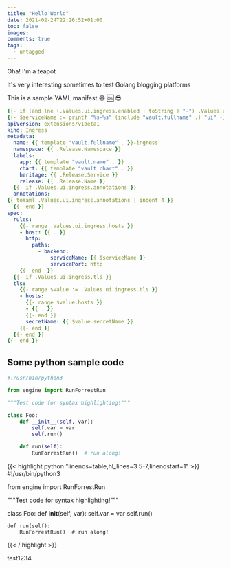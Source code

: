 ```yaml
---
title: "Hello World"
date: 2021-02-24T22:26:52+01:00
toc: false
images:
comments: true
tags:
  - untagged
---
```


Oha! I'm a teapot

It's very interesting sometimes to test Golang blogging platforms

This is a sample YAML manifest :smile: :cool: :sunglasses:

```yaml
{{- if (and (ne (.Values.ui.ingress.enabled | toString ) "-") .Values.ui.ingress.enabled) }}
{{- $serviceName := printf "%s-%s" (include "vault.fullname" .) "ui" -}}
apiVersion: extensions/v1beta1
kind: Ingress
metadata:
  name: {{ template "vault.fullname" . }}-ingress
  namespace: {{ .Release.Namespace }}
  labels:
    app: {{ template "vault.name" . }}
    chart: {{ template "vault.chart" . }}
    heritage: {{ .Release.Service }}
    release: {{ .Release.Name }}
  {{- if .Values.ui.ingress.annotations }}
  annotations:
{{ toYaml .Values.ui.ingress.annotations | indent 4 }}
  {{- end }}
spec:
  rules:
    {{- range .Values.ui.ingress.hosts }}
    - host: {{ . }}
      http:
        paths:
          - backend:
              serviceName: {{ $serviceName }}
              servicePort: http
    {{- end -}}
  {{- if .Values.ui.ingress.tls }}
  tls:
    {{- range $value := .Values.ui.ingress.tls }}
    - hosts:
      {{- range $value.hosts }}
      - {{ . }}
      {{- end }}
      secretName: {{ $value.secretName }}
    {{- end }}
  {{- end }}
{{- end }}
```

## Some python sample code

```python
#!/usr/bin/python3

from engine import RunForrestRun

"""Test code for syntax highlighting!"""

class Foo:
	def __init__(self, var):
		self.var = var
		self.run()

	def run(self):
		RunForrestRun()  # run along!
```

{{< highlight python "linenos=table,hl_lines=3 5-7,linenostart=1" >}}
#!/usr/bin/python3

from engine import RunForrestRun

"""Test code for syntax highlighting!"""

class Foo:
	def __init__(self, var):
		self.var = var
		self.run()

	def run(self):
		RunForrestRun()  # run along!
{{< / highlight >}}

test1234

